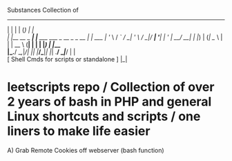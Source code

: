 Substances Collection of  
  _                                       _       _        
 | |             | |                     (_)     | |      
 | |__   __ _ ___| |__      ___  ___ _ __ _ _ __ | |_ ___ 
 | '_ \ / _` / __| '_ \    / __|/ __| '__| | '_ \| __/ __|
 | |_) | (_| \__ \ | | |   \__ \ (__| |  | | |_) | |_\__ \
 |_.__/ \__,_|___/_| |_|   |___/\___|_|  |_| .__/ \__|___/
                                           | |            
 [ Shell Cmds for scripts or standalone ]  |_|            


# leetscripts repo  / Collection of over 2 years of bash in PHP and general Linux shortcuts and scripts / one liners to make life easier

A) Grab Remote Cookies off webserver (bash function)

